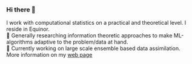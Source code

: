 ### Hi there 👋

I work with computational statistics on a practical and theoretical level. I reside in Equinor.\
🔭 Generally researching information theoretic approaches to make ML-algorithms adaptive to the problem/data at hand.\
🌱 Currently working on large scale ensemble based data assimilation.\
More information on my [web page](https://berentlunde.netlify.app/)

<!--
**Blunde1/Blunde1** is a ✨ _special_ ✨ repository because its `README.md` (this file) appears on your GitHub profile.

Here are some ideas to get you started:

- 🔭 I’m currently working on ...
- 🌱 I’m currently learning ...
- 👯 I’m looking to collaborate on ...
- 🤔 I’m looking for help with ...
- 💬 Ask me about ...
- 📫 How to reach me: ...
- 😄 Pronouns: ...
- ⚡ Fun fact: ...
-->
